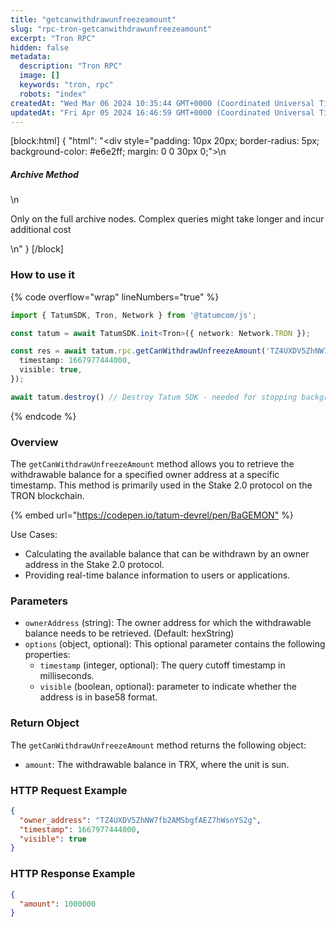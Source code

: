 ```yaml
---
title: "getcanwithdrawunfreezeamount"
slug: "rpc-tron-getcanwithdrawunfreezeamount"
excerpt: "Tron RPC"
hidden: false
metadata: 
  description: "Tron RPC"
  image: []
  keywords: "tron, rpc"
  robots: "index"
createdAt: "Wed Mar 06 2024 10:35:44 GMT+0000 (Coordinated Universal Time)"
updatedAt: "Fri Apr 05 2024 16:46:59 GMT+0000 (Coordinated Universal Time)"
---
```

[block:html]
{
  "html": "<div style=\"padding: 10px 20px; border-radius: 5px; background-color: #e6e2ff; margin: 0 0 30px 0;\">\n  <h5>Archive Method</h5>\n  <p>Only on the full archive nodes. Complex queries might take longer and incur additional cost</p>\n</div>"
}
[/block]


### How to use it

{% code overflow="wrap" lineNumbers="true" %}

```typescript
import { TatumSDK, Tron, Network } from '@tatumcom/js';

const tatum = await TatumSDK.init<Tron>({ network: Network.TRON });

const res = await tatum.rpc.getCanWithdrawUnfreezeAmount('TZ4UXDV5ZhNW7fb2AMSbgfAEZ7hWsnYS2g', {
  timestamp: 1667977444000,
  visible: true,
});

await tatum.destroy() // Destroy Tatum SDK - needed for stopping background jobs
```

{% endcode %}

### Overview

The `getCanWithdrawUnfreezeAmount` method allows you to retrieve the withdrawable balance for a specified owner address at a specific timestamp. This method is primarily used in the Stake 2.0 protocol on the TRON blockchain.

{% embed url="<https://codepen.io/tatum-devrel/pen/BaGEMON"> %}

Use Cases:

- Calculating the available balance that can be withdrawn by an owner address in the Stake 2.0 protocol.
- Providing real-time balance information to users or applications.

### Parameters

- `ownerAddress` (string): The owner address for which the withdrawable balance needs to be retrieved. (Default: hexString)
- `options` (object, optional): This optional parameter contains the following properties:
  - `timestamp` (integer, optional): The query cutoff timestamp in milliseconds.
  - `visible` (boolean, optional):  parameter to indicate whether the address is in base58 format.

### Return Object

The `getCanWithdrawUnfreezeAmount` method returns the following object:

- `amount`: The withdrawable balance in TRX, where the unit is sun.

### HTTP Request Example

```json
{
  "owner_address": "TZ4UXDV5ZhNW7fb2AMSbgfAEZ7hWsnYS2g",
  "timestamp": 1667977444000,
  "visible": true
}
```

### HTTP Response Example

```json
{
  "amount": 1000000
}
```
